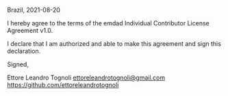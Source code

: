 Brazil, 2021-08-20

I hereby agree to the terms of the emdad Individual Contributor License
Agreement v1.0.

I declare that I am authorized and able to make this agreement and sign this
declaration.

Signed,

Ettore Leandro Tognoli ettoreleandrotognoli@gmail.com https://github.com/ettoreleandrotognoli